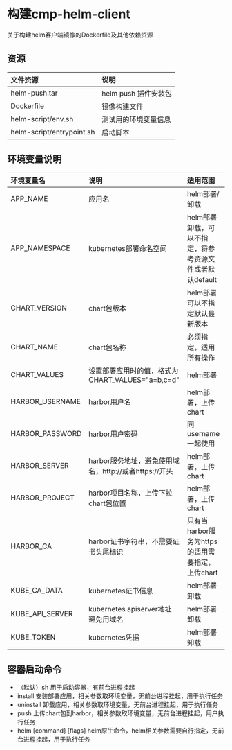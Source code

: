 # 构建cmp-helm-client
  关于构建helm客户端镜像的Dockerfile及其他依赖资源
## 资源
  |文件资源|说明|
  |:-------------|:-----------|
  |helm-push.tar| helm push 插件安装包|
  |Dockerfile|镜像构建文件|
  |helm-script/env.sh|测试用的环境变量信息|
  |helm-script/entrypoint.sh|启动脚本|
## 环境变量说明
  |环境变量名|说明|适用范围|
  |:-------------------|:--------------------------------------------------|:----------------------------|
  |APP_NAME|应用名|helm部署/卸载|
  |APP_NAMESPACE|kubernetes部署命名空间|helm部署卸载，可以不指定，将参考资源文件或者默认default|
  |CHART_VERSION|chart包版本|helm部署 可以不指定默认最新版本|
  |CHART_NAME|chart包名称|必须指定，适用所有操作|
  |CHART_VALUES|设置部署应用时的值，格式为CHART_VALUES="a=b,c=d"|helm部署|
  |HARBOR_USERNAME|harbor用户名|helm部署，上传chart|
  |HARBOR_PASSWORD|harbor用户密码|同username一起使用|
  |HARBOR_SERVER|harbor服务地址，避免使用域名，http://或者https://开头|helm部署，上传chart|
  |HARBOR_PROJECT|harbor项目名称，上传下拉chart包位置|helm部署，上传chart|
  |HARBOR_CA|harbor证书字符串，不需要证书头尾标识|只有当harbor服务为https的适用需要指定，上传chart|
  |KUBE_CA_DATA|kubernetes证书信息|helm部署卸载|
  |KUBE_API_SERVER|kubernetes apiserver地址 避免用域名|helm部署卸载|
  |KUBE_TOKEN|kubernetes凭据|helm部署卸载|

## 容器启动命令
* （默认）sh 用于启动容器，有前台进程挂起
* install 安装部署应用，相关参数取环境变量，无前台进程挂起，用于执行任务
* uninstall 卸载应用，相关参数取环境变量，无前台进程挂起，用于执行任务
* push 上传chart包到harbor，相关参数取环境变量，无前台进程挂起，用户执行任务
* helm [command] [flags] helm原生命令，helm相关参数需要自行指定，无前台进程挂起，用于执行任务